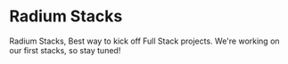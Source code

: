 # Radium Stacks

Radium Stacks, Best way to kick off Full Stack projects. We're working on our first stacks, so stay tuned!